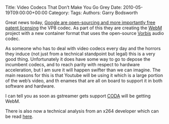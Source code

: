 Title: Video Codecs That Don&#8217;t Make You Go Grey
Date: 2010-05-19T09:00:00+00:00
Category: 
Tags: 
Authors: Garry Bodsworth

Great news today, [Google are open-sourcing and more importantly free patent licensing][1] the VP8 codec. As part of this they are creating the [WebM][2] project with a new container format that uses the open-source [Vorbis][3] audio codec.

As someone who has to deal with video codecs every day and the horrors they induce (not just from a technical standpoint but legal) this is a very good thing. Unfortunately it does have some way to go to depose the incumbent codecs, and to reach parity with respect to hardware acceleration, but I am sure it will happen swifter than we can imagine. The main reasons for this is that Youtube will be using it which is a large portion of the web&#8217;s video, and th enames that are all on board to support it in both software and hardware.

I can tell you as soon as gstreamer gets support [CODA][4] will be getting WebM.

There is also now a technical analysis from an x264 developer which can be read [here][5].

 [1]: http://googleblog.blogspot.com/2010/05/google-io-2010-day-1-more-powerful-web.html
 [2]: http://www.webmproject.org/
 [3]: http://www.vorbis.com/
 [4]: http://www.camvine.com
 [5]: http://x264dev.multimedia.cx/?p=377